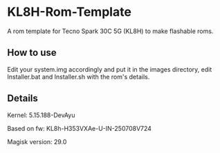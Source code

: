 # KL8H-Rom-Template
A rom template for Tecno Spark 30C 5G (KL8H) to make flashable roms.

## How to use
Edit your system.img accordingly and put it in the images directory, edit Installer.bat and Installer.sh with the rom's details.

## Details
Kernel: 5.15.188-DevAyu

Based on fw: KL8h-H353VXAe-U-IN-250708V724

Magisk version: 29.0
